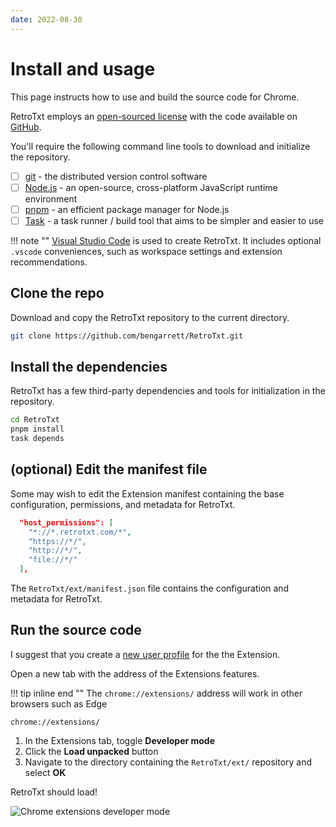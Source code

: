 ```yaml
---
date: 2022-08-30
---
```

# Install and usage

This page instructs how to use and build the source code for Chrome.

RetroTxt employs an [open-sourced license](https://choosealicense.com/licenses/lgpl-3.0/) with the code available on [GitHub](https://github.com/bengarrett/RetroTxt).

You'll require the following command line tools to download and initialize the repository.

- [ ] [git](https://git-scm.com) - the distributed version control software
- [ ] [Node.js](https://nodejs.org) - an open-source, cross-platform JavaScript runtime environment
- [ ] [pnpm](https://pnpm.io) - an efficient package manager for Node.js
- [ ] [Task](https://taskfile.dev) - a task runner / build tool that aims to be simpler and easier to use

!!! note ""
    [Visual Studio Code](https://code.visualstudio.com) is used to create RetroTxt. It includes optional `.vscode` conveniences, such as workspace settings and extension recommendations.

## Clone the repo

Download and copy the RetroTxt repository to the current directory.

```bash
git clone https://github.com/bengarrett/RetroTxt.git
```

## Install the dependencies

RetroTxt has a few third-party dependencies and tools for initialization in the repository.

```bash
cd RetroTxt
pnpm install
task depends
```

## (optional) Edit the manifest file

Some may wish to edit the Extension manifest containing the base configuration, permissions, and metadata for RetroTxt.

```json
  "host_permissions": [
    "*://*.retrotxt.com/*",
    "https://*/",
    "http://*/",
    "file://*/"
  ],
```

The `RetroTxt/ext/manifest.json` file contains the configuration and metadata for RetroTxt.


## Run the source code

I suggest that you create a [new user profile](https://support.google.com/chrome/answer/2364824?co=GENIE.Platform%3DDesktop&hl=en) for the the Extension.

Open a new tab with the address of the Extensions features.

!!! tip inline end ""
    The `chrome://extensions/` address will work in other browsers such as Edge

```
chrome://extensions/
```

1.  In the Extensions tab, toggle **Developer mode**
2.  Click the **Load unpacked** button
3.  Navigate to the directory containing the `RetroTxt/ext/` repository and select **OK**

RetroTxt should load!

![Chrome extensions developer mode](../assets/source_code-chrome.png)

